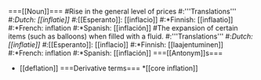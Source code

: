 ===[[Noun]]===
#Rise in the general level of prices
#:'''Translations'''
#:*Dutch: [[inflatie]]
#:*[[Esperanto]]: [[inflacio]]
#:*Finnish: [[inflaatio]]
#:*French: inflation
#:*Spanish: [[inflación]]
#The expansion of certain items (such as balloons) when filled with a fluid.
#:'''Translations'''
#:*Dutch: [[inflatie]]
#:*[[Esperanto]]: [[inflacio]]
#:*Finnish: [[laajentuminen]]
#:*French: inflation
#:*Spanish: [[inflación]]
===[[Antonym]]s===
* [[deflation]]
===Derivative terms===
*[[core inflation]]